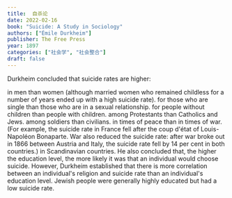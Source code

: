 ```yaml
---
title:  自杀论
date: 2022-02-16
book: "Suicide: A Study in Sociology"
authors: ["Émile Durkheim"]
publisher: The Free Press
year: 1897
categories: ["社会学", "社会整合"]
draft: false
---
```


Durkheim concluded that suicide rates are higher:

in men than women (although married women who remained childless for a number of years ended up with a high suicide rate).
for those who are single than those who are in a sexual relationship.
for people without children than people with children.
among Protestants than Catholics and Jews.
among soldiers than civilians.
in times of peace than in times of war. (For example, the suicide rate in France fell after the coup d'état of Louis-Napoléon Bonaparte. War also reduced the suicide rate: after war broke out in 1866 between Austria and Italy, the suicide rate fell by 14 per cent in both countries.)
in Scandinavian countries.
He also concluded that, the higher the education level, the more likely it was that an individual would choose suicide. However, Durkheim established that there is more correlation between an individual's religion and suicide rate than an individual's education level. Jewish people were generally highly educated but had a low suicide rate.